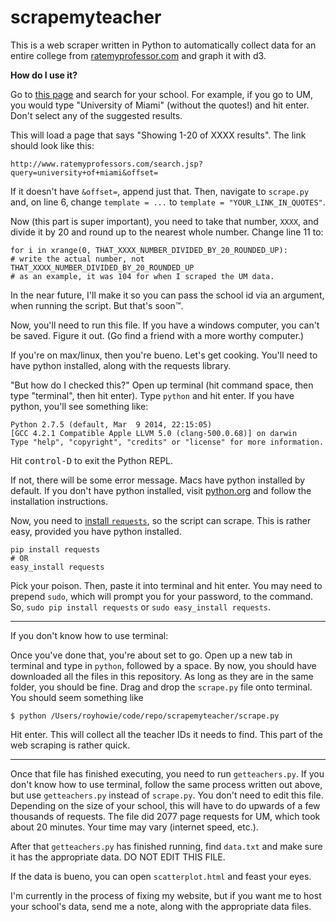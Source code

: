 scrapemyteacher
===============
This is a web scraper written in Python to automatically collect data for an entire college from [ratemyprofessor.com](http://www.ratemyprofessors.com/search.jsp?query=university%20of%20miami) and graph it with d3.

**How do I use it?**

Go to [this page](http://www.ratemyprofessors.com/search.jsp) and search for your school. For example, if you go to UM, you would type "University of Miami" (without the quotes!) and hit enter. Don't select any of the suggested results.

This will load a page that says "Showing 1-20 of XXXX results". The link should look like this:

```
http://www.ratemyprofessors.com/search.jsp?query=university+of+miami&offset=
```
  
If it doesn't have `&offset=`, append just that. Then, navigate to `scrape.py` and, on line 6, change `template = ...` to `template = "YOUR_LINK_IN_QUOTES"`.

Now (this part is super important), you need to take that number, `XXXX`, and divide it by 20 and round up to the nearest whole number. Change line 11 to:

```
for i in xrange(0, THAT_XXXX_NUMBER_DIVIDED_BY_20_ROUNDED_UP):
# write the actual number, not THAT_XXXX_NUMBER_DIVIDED_BY_20_ROUNDED_UP
# as an example, it was 104 for when I scraped the UM data.
```

In the near future, I'll make it so you can pass the school id via an argument, when running the script. But that's soon™.

Now, you'll need to run this file. If you have a windows computer, you can't be saved. Figure it out. (Go find a friend with a more worthy computer.)

If you're on max/linux, then you're bueno. Let's get cooking. You'll need to have python installed, along with the requests library.

"But how do I checked this?" Open up terminal (hit command space, then type "terminal", then hit enter). Type `python` and hit enter. If you have python, you'll see something like:

```
Python 2.7.5 (default, Mar  9 2014, 22:15:05) 
[GCC 4.2.1 Compatible Apple LLVM 5.0 (clang-500.0.68)] on darwin
Type "help", "copyright", "credits" or "license" for more information.
```
  
Hit <kbd>control-D</kbd> to exit the Python REPL.
  
If not, there will be some error message. Macs have python installed by default. If you don't have python installed, visit [python.org](https://www.python.org) and follow the installation instructions.

Now, you need to [install `requests`](http://docs.python-requests.org/en/latest/user/install/), so the script can scrape. This is rather easy, provided you have python installed.
```
pip install requests
# OR
easy_install requests
```

Pick your poison. Then, paste it into terminal and hit enter. You may need to prepend `sudo`, which will prompt you for your password, to the command. So, `sudo pip install requests` or `sudo easy_install requests`.

---

If you don't know how to use terminal:

Once you've done that, you're about set to go. Open up a new tab in terminal and type in `python`, followed by a space. By now, you should have downloaded all the files in this repository. As long as they are in the same folder, you should be fine. Drag and drop the `scrape.py` file onto terminal. You should seem something like

```
$ python /Users/royhowie/code/repo/scrapemyteacher/scrape.py
```
  
Hit enter. This will collect all the teacher IDs it needs to find. This part of the web scraping is rather quick.

---

Once that file has finished executing, you need to run `getteachers.py`. If you don't know how to use terminal, follow the same process written out above, but use `getteachers.py` instead of `scrape.py`. You don't need to edit this file. Depending on the size of your school, this will have to do upwards of a few thousands of requests. The file did 2077 page requests for UM, which took about 20 minutes. Your time may vary (internet speed, etc.).

After that `getteachers.py` has finished running, find `data.txt` and make sure it has the appropriate data. DO NOT EDIT THIS FILE.

If the data is bueno, you can open `scatterplot.html` and feast your eyes.

I'm currently in the process of fixing my website, but if you want me to host your school's data, send me a note, along with the appropriate data files.
